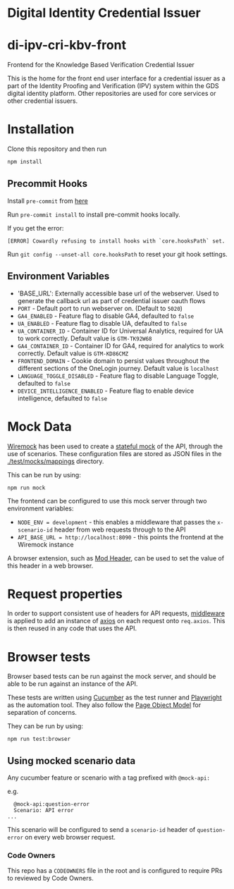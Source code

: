 # Digital Identity Credential Issuer

# di-ipv-cri-kbv-front

Frontend for the Knowledge Based Verification Credential Issuer

This is the home for the front end user interface for a credential issuer as a part of the Identity Proofing and Verification (IPV) system within the GDS digital identity platform. Other repositories are used for core services or other credential issuers.

# Installation

Clone this repository and then run

```bash
npm install
```

## Precommit Hooks

Install `pre-commit` from [here](https://pre-commit.com/)

Run `pre-commit install` to install pre-commit hooks locally.

If you get the error:

```
[ERROR] Cowardly refusing to install hooks with `core.hooksPath` set.
```

Run `git config --unset-all core.hooksPath` to reset your git hook settings.

## Environment Variables

- 'BASE_URL': Externally accessible base url of the webserver. Used to generate the callback url as part of credential issuer oauth flows
- `PORT` - Default port to run webserver on. (Default to `5020`)
- `GA4_ENABLED` - Feature flag to disable GA4, defaulted to `false`
- `UA_ENABLED` - Feature flag to disable UA, defaulted to `false`
- `UA_CONTAINER_ID` - Container ID for Universal Analytics, required for UA to work correctly. Default value is `GTM-TK92W68`
- `GA4_CONTAINER_ID` - Container ID for GA4, required for analytics to work correctly. Default value is `GTM-KD86CMZ`
- `FRONTEND_DOMAIN` - Cookie domain to persist values throughout the different sections of the OneLogin journey. Default value is `localhost`
- `LANGUAGE_TOGGLE_DISABLED` - Feature flag to disable Language Toggle, defaulted to `false`
- `DEVICE_INTELLIGENCE_ENABLED` - Feature flag to enable device intelligence, defaulted to `false`

# Mock Data

[Wiremock](https://wiremock.org/) has been used to create a [stateful mock](https://wiremock.org/docs/stateful-behaviour/) of the API, through the use of scenarios. These configuration files are stored as JSON files in the [./test/mocks/mappings](./test/mocks/mappings) directory.

This can be run by using:

`npm run mock`

The frontend can be configured to use this mock server through two environment variables:

- `NODE_ENV = development` - this enables a middleware that passes the `x-scenario-id` header from web requests through to the API
- `API_BASE_URL = http://localhost:8090` - this points the frontend at the Wiremock instance

A browser extension, such as [Mod Header](https://modheader.com/), can be used to set the value of this header in a web browser.

# Request properties

In order to support consistent use of headers for API requests, [middleware](./src/lib/axios) is applied to add an instance of
[axios](https://axios-http.com/) on each request onto `req.axios`. This is then reused in any code that uses the API.

# Browser tests

Browser based tests can be run against the mock server, and should be able to be run against an instance of the API.

These tests are written using [Cucumber](https://cucumber.io/docs/installation/javascript/) as the test runner and [Playwright](https://playwright.dev/) as the automation tool. They also follow the [Page Object Model](https://playwright.dev/docs/test-pom) for separation of concerns.

They can be run by using:

`npm run test:browser`

## Using mocked scenario data

Any cucumber feature or scenario with a tag prefixed with `@mock-api:`

e.g.

```
  @mock-api:question-error
  Scenario: API error
...
```

This scenario will be configured to send a `scenario-id` header of `question-error` on every web browser request.

### Code Owners

This repo has a `CODEOWNERS` file in the root and is configured to require PRs to reviewed by Code Owners.
